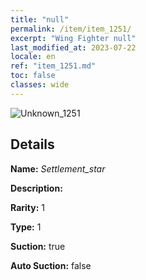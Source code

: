 ```yaml
---
title: "null"
permalink: /item/item_1251/
excerpt: "Wing Fighter null"
last_modified_at: 2023-07-22
locale: en
ref: "item_1251.md"
toc: false
classes: wide
---
```



 ![Unknown_1251](/images/item/Settlement_star_p.png)



## Details

 **Name:** *Settlement_star* 

 **Description:** 

 **Rarity:** 1 

 **Type:** 1 

 **Suction:** true 

 **Auto Suction:** false 


